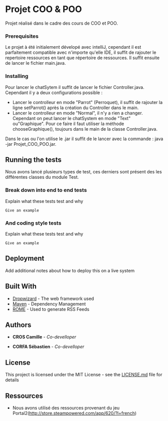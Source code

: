 # Projet COO & POO

Projet réalisé dans le cadre des cours de COO et POO. 

### Prerequisites

Le projet à été initialement dévelopé avec intelliJ, cependant il est parfaitement compatible avec n'importe qu'elle IDE, il suffit de rajouter le repertoire ressources en tant que répertoire de ressources. Il suffit ensuite de lancer le fichier main.java. 


### Installing
 
Pour lancer le chatSytem il suffit de lancer le fichier Controller.java. Cependant il y a deux configurations possible : 
  - Lancer le controlleur en mode "Parrot" (Perroquet), il suffit de rajouter la ligne setParrot() après la création du 
  Controller dans le main.
  - Lancer le controlleur en mode "Normal", il n'y a rien a changer. Cependant on peut lancer le chatSystem en mode "Text" ou"Graphique". Pour ce faire il faut utiliser la méthode chooseGraphique(), toujours dans le main de la classe Controller.java. 
  
Dans le cas ou l'on utilise le .jar il suffit de le lancer avec la commande : java -jar Projet_COO_POO.jar.

## Running the tests

Nous avons lancé plusieurs types de test, ces derniers sont présent des les différentes classes du module Test.

### Break down into end to end tests

Explain what these tests test and why

```
Give an example
```

### And coding style tests

Explain what these tests test and why

```
Give an example
```

## Deployment

Add additional notes about how to deploy this on a live system

## Built With

* [Dropwizard](http://www.dropwizard.io/1.0.2/docs/) - The web framework used
* [Maven](https://maven.apache.org/) - Dependency Management
* [ROME](https://rometools.github.io/rome/) - Used to generate RSS Feeds


## Authors

* **CROS Camille** - *Co-develloper*

* **CORFA Sébastien** - *Co-develloper*

## License

This project is licensed under the MIT License - see the [LICENSE.md](LICENSE.md) file for details

## Ressources

* Nous avons utilisé des ressources provenant du jeu Portal2(http://store.steampowered.com/app/620/?l=french)


